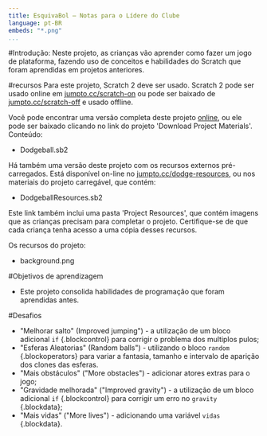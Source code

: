 ```yaml
---
title: EsquivaBol — Notas para o Lídere do Clube
language: pt-BR
embeds: "*.png"
...
```


#Introdução:
Neste projeto, as crianças vão aprender como fazer um jogo de plataforma, fazendo uso de conceitos e habilidades do Scratch que foram aprendidas em projetos anteriores.

#recursos
Para este projeto, Scratch 2 deve ser usado. Scratch 2 pode ser usado online em [jumpto.cc/scratch-on](http://jumpto.cc/scratch-on) ou pode ser baixado de [jumpto.cc/scratch-off](http://jumpto.cc/scratch-off) e usado offline.

Você pode encontrar uma versão completa deste projeto <a href="http://scratch.mit.edu/projects/39740618/#editor">online</a>, ou ele pode ser baixado clicando no link do projeto 'Download Project Materials'. Conteúdo:

+ Dodgeball.sb2

Há também uma versão deste projeto com os recursos externos pré-carregados. Está disponível on-line no [jumpto.cc/dodge-resources](http://jumpto.cc/dodge-resources), ou nos materiais do projeto carregável, que contém:

+ DodgeballResources.sb2 

Este link também inclui uma pasta 'Project Resources', que contém imagens que as crianças precisam para completar o projeto. Certifique-se de que cada criança tenha acesso a uma cópia desses recursos.

Os recursos do projeto:
+ background.png

#Objetivos de aprendizagem
+ Este projeto consolida habilidades de programação que foram aprendidas antes.

#Desafios
+ "Melhorar salto" (Improved jumping") - a utilização de um bloco adicional `if` {.blockcontrol} para corrigir o problema dos multiplos pulos;
+ "Esferas Aleatorias" (Random balls") - utilizando o bloco `random` {.blockoperators} para variar a fantasia, tamanho e intervalo de aparição dos clones das esferas.
+ "Mais obstáculos" ("More obstacles") - adicionar atores extras para o jogo;
+ "Gravidade melhorada" ("Improved gravity") - a utilização de um bloco adicional `if` {.blockcontrol} para corrigir um erro no `gravity` {.blockdata};
+ "Mais vidas" ("More lives") - adicionando uma variável `vidas` {.blockdata}.

